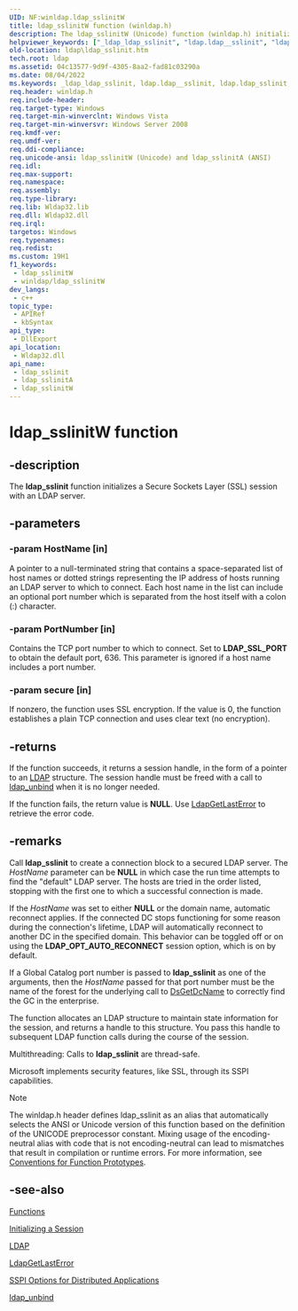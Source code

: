 ```yaml
---
UID: NF:winldap.ldap_sslinitW
title: ldap_sslinitW function (winldap.h)
description: The ldap_sslinitW (Unicode) function (winldap.h) initializes a Secure Sockets Layer (SSL) session with an LDAP server.
helpviewer_keywords: ["_ldap_ldap_sslinit", "ldap.ldap__sslinit", "ldap.ldap_sslinit", "ldap_sslinit", "ldap_sslinit function [LDAP]", "ldap_sslinitW", "winldap/ldap_sslinit", "winldap/ldap_sslinitW"]
old-location: ldap\ldap_sslinit.htm
tech.root: ldap
ms.assetid: 04c13577-9d9f-4305-8aa2-fad81c03290a
ms.date: 08/04/2022
ms.keywords: _ldap_ldap_sslinit, ldap.ldap__sslinit, ldap.ldap_sslinit, ldap_sslinit, ldap_sslinit function [LDAP], ldap_sslinitA, ldap_sslinitW, winldap/ldap_sslinit, winldap/ldap_sslinitA, winldap/ldap_sslinitW
req.header: winldap.h
req.include-header: 
req.target-type: Windows
req.target-min-winverclnt: Windows Vista
req.target-min-winversvr: Windows Server 2008
req.kmdf-ver: 
req.umdf-ver: 
req.ddi-compliance: 
req.unicode-ansi: ldap_sslinitW (Unicode) and ldap_sslinitA (ANSI)
req.idl: 
req.max-support: 
req.namespace: 
req.assembly: 
req.type-library: 
req.lib: Wldap32.lib
req.dll: Wldap32.dll
req.irql: 
targetos: Windows
req.typenames: 
req.redist: 
ms.custom: 19H1
f1_keywords:
 - ldap_sslinitW
 - winldap/ldap_sslinitW
dev_langs:
 - c++
topic_type:
 - APIRef
 - kbSyntax
api_type:
 - DllExport
api_location:
 - Wldap32.dll
api_name:
 - ldap_sslinit
 - ldap_sslinitA
 - ldap_sslinitW
---
```


# ldap_sslinitW function


## -description

The <b>ldap_sslinit</b> function initializes a Secure Sockets Layer (SSL) session with an LDAP server.

## -parameters

### -param HostName [in]

A pointer to a null-terminated string that contains a space-separated list of host names or dotted strings representing the IP address of hosts running an LDAP server to which to connect. Each host name in the list can include an optional port number which is separated from the host itself with a colon (:) character.

### -param PortNumber [in]

Contains the TCP port number to which to connect. Set to <b>LDAP_SSL_PORT</b> to obtain the default port, 636. This parameter is ignored if a host name includes a port number.

### -param secure [in]

If nonzero, the function uses SSL encryption. If the value is 0, the function establishes a plain TCP connection and uses clear text (no encryption).

## -returns

If the function succeeds, it returns a session handle, in the form of a pointer to an 
<a href="/previous-versions/windows/desktop/api/winldap/ns-winldap-ldap">LDAP</a> structure. The session handle must be freed with a call to <a href="/previous-versions/windows/desktop/api/winldap/nf-winldap-ldap_unbind">ldap_unbind</a> when it is no longer needed.

If the function fails, the return value is <b>NULL</b>. Use 
<a href="/previous-versions/windows/desktop/api/winldap/nf-winldap-ldapgetlasterror">LdapGetLastError</a> to retrieve the error code.

## -remarks

Call <b>ldap_sslinit</b> to create a connection block to a secured LDAP server. The <i>HostName</i> parameter can be <b>NULL</b> in which case the run time attempts to find the "default" LDAP server. The hosts are tried in the order listed, stopping with the first one to which a successful connection is made.

If the <i>HostName</i> was set to either <b>NULL</b> or the domain name, automatic reconnect applies. If the connected DC stops functioning for some reason during the connection's lifetime, LDAP will automatically reconnect to another DC in the specified domain. This behavior can be toggled off or on using the <b>LDAP_OPT_AUTO_RECONNECT</b> session option, which is on by default.

If a Global Catalog port number is passed to <b>ldap_sslinit</b> as one of the arguments, then the <i>HostName</i> passed for that port number must be the name of the forest for the underlying call to <a href="/windows/desktop/api/dsgetdc/nf-dsgetdc-dsgetdcnamea">DsGetDcName</a> to correctly find the GC in the enterprise.

The function allocates an LDAP structure to maintain state information for the session, and returns a handle to this structure. You pass this handle to subsequent LDAP function calls during the course of the session.

Multithreading: Calls to <b>ldap_sslinit</b> are thread-safe.

Microsoft implements security features, like SSL, through its SSPI capabilities.





> [!NOTE]
> The winldap.h header defines ldap_sslinit as an alias that automatically selects the ANSI or Unicode version of this function based on the definition of the UNICODE preprocessor constant. Mixing usage of the encoding-neutral alias with code that is not encoding-neutral can lead to mismatches that result in compilation or runtime errors. For more information, see [Conventions for Function Prototypes](/windows/win32/intl/conventions-for-function-prototypes).

## -see-also

<a href="/previous-versions/windows/desktop/ldap/functions">Functions</a>



<a href="/previous-versions/windows/desktop/ldap/initializing-a-session">Initializing a Session</a>



<a href="/previous-versions/windows/desktop/api/winldap/ns-winldap-ldap">LDAP</a>



<a href="/previous-versions/windows/desktop/api/winldap/nf-winldap-ldapgetlasterror">LdapGetLastError</a>



<a href="/windows/desktop/SecAuthN/sspi-options-for-distributed-applications">SSPI Options for Distributed Applications</a>



<a href="/previous-versions/windows/desktop/api/winldap/nf-winldap-ldap_unbind">ldap_unbind</a>
